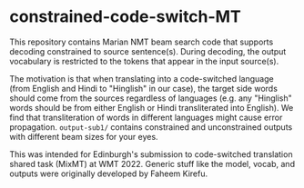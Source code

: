 # constrained-code-switch-MT

This repository contains Marian NMT beam search code that supports decoding constrained to source sentence(s). During decoding, the output vocabulary is restricted to the tokens that appear in the input source(s).

The motivation is that when translating into a code-switched language (from English and Hindi to "Hinglish" in our case), the target side words should come from the sources regardless of languages (e.g. any "Hinglish" words should be from either English or Hindi transliterated into English). We find that transliteration of words in different languages might cause error propagation. ``output-sub1/`` contains constrained and unconstrained outputs with different beam sizes for your eyes.

This was intended for Edinburgh's submission to code-switched translation shared task (MixMT) at WMT 2022. Generic stuff like the model, vocab, and outputs were originally developed by Faheem Kirefu.
